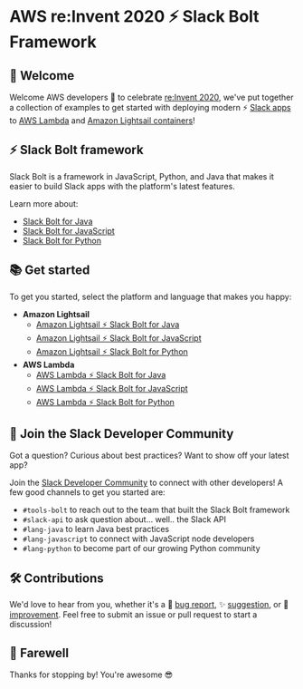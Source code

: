 # AWS re:Invent 2020 ⚡️ Slack Bolt Framework

## 👋 Welcome

Welcome AWS developers 👋 to celebrate [re:Invent 2020][reinvent-website], we've put together a collection of examples to get started with deploying modern ⚡️ [Slack apps][slack-dev-website] to [AWS Lambda][aws-lambda-website] and [Amazon Lightsail containers][aws-lightsail-website]!

## ⚡️ Slack Bolt framework

Slack Bolt is a framework in JavaScript, Python, and Java that makes it easier to build Slack apps with the platform's latest features.

Learn more about:

- [Slack Bolt for Java][slack-bolt-java-website]
- [Slack Bolt for JavaScript][slack-bolt-js-website]
- [Slack Bolt for Python][slack-bolt-python-website]

## 📚 Get started

To get you started, select the platform and language that makes you happy:

- **Amazon Lightsail**
    - [Amazon Lightsail ⚡️ Slack Bolt for Java][aws-lightsail-slack-bolt-java]
    - [Amazon Lightsail ⚡️ Slack Bolt for JavaScript][aws-lightsail-slack-bolt-js]
    - [Amazon Lightsail ⚡️ Slack Bolt for Python][aws-lightsail-slack-bolt-python]
- **AWS Lambda**
    - [AWS Lambda ⚡️ Slack Bolt for Java][aws-lambda-slack-bolt-java]
    - [AWS Lambda ⚡️ Slack Bolt for JavaScript][aws-lambda-slack-bolt-js]
    - [AWS Lambda ⚡️ Slack Bolt for Python][aws-lambda-slack-bolt-python]

## 💬 Join the Slack Developer Community

Got a question? Curious about best practices? Want to show off your latest app?

Join the [Slack Developer Community](https://join.slack.com/t/community/shared_invite/enQtNzYxNzM5NzU0Mzg3LWFhZjE3ZjY1M2JhM2MzNGNmMmE0Zjc4Y2E5NDc2NGJiODAxNDMzN2Y1MjVlYWU3ZGVlYzhlMDVhNzA0Nzg1OGY) to connect with other developers! A few good channels to get you started are:
- `#tools-bolt` to reach out to the team that built the Slack Bolt framework
- `#slack-api` to ask question about... well.. the Slack API
- `#lang-java` to learn Java best practices
- `#lang-javascript` to connect with JavaScript node developers
- `#lang-python` to become part of our growing Python community

## 🛠 Contributions

We'd love to hear from you, whether it's a 🐛 [bug report](/issues/new), ✨ [suggestion](/issues/new), or 🚀 [improvement](/pulls). Feel free to submit an issue or pull request to start a discussion!

## 👋 Farewell

Thanks for stopping by! You're awesome 😎

[aws-lambda-slack-bolt-java]: https://github.com/slackapi/bolt-examples-aws-re-invent-2020/tree/main/api-gateway-lambda/java
[aws-lambda-slack-bolt-js]: https://github.com/slackapi/bolt-examples-aws-re-invent-2020/tree/main/api-gateway-lambda/javascript
[aws-lambda-slack-bolt-python]: https://github.com/slackapi/bolt-examples-aws-re-invent-2020/tree/main/api-gateway-lambda/python
[aws-lambda-website]: https://aws.amazon.com/lambda/
[aws-lightsail-slack-bolt-java]: https://github.com/slackapi/bolt-examples-aws-re-invent-2020/tree/main/lightsail-containers/java
[aws-lightsail-slack-bolt-js]: https://github.com/slackapi/bolt-examples-aws-re-invent-2020/tree/main/lightsail-containers/javascript
[aws-lightsail-slack-bolt-python]: https://github.com/slackapi/bolt-examples-aws-re-invent-2020/tree/main/lightsail-containers/python
[aws-lightsail-website]: https://lightsail.aws.amazon.com/
[reinvent-website]: https://reinvent.awsevents.com/
[slack-bolt-js-website]: https://slack.dev/bolt-js/tutorial/getting-started
[slack-bolt-python-website]: https://slack.dev/bolt-python/tutorial/getting-started
[slack-bolt-java-website]: https://slack.dev/java-slack-sdk/guides/bolt-basics
[slack-dev-website]: https://slack.dev/
